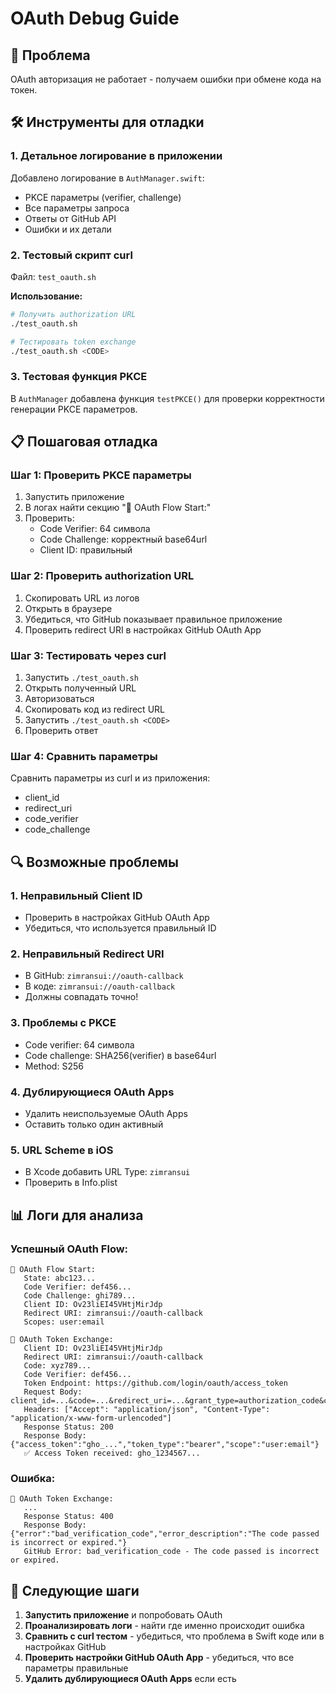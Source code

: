 # OAuth Debug Guide

## 🔐 Проблема
OAuth авторизация не работает - получаем ошибки при обмене кода на токен.

## 🛠️ Инструменты для отладки

### 1. Детальное логирование в приложении
Добавлено логирование в `AuthManager.swift`:
- PKCE параметры (verifier, challenge)
- Все параметры запроса
- Ответы от GitHub API
- Ошибки и их детали

### 2. Тестовый скрипт curl
Файл: `test_oauth.sh`

**Использование:**
```bash
# Получить authorization URL
./test_oauth.sh

# Тестировать token exchange
./test_oauth.sh <CODE>
```

### 3. Тестовая функция PKCE
В `AuthManager` добавлена функция `testPKCE()` для проверки корректности генерации PKCE параметров.

## 📋 Пошаговая отладка

### Шаг 1: Проверить PKCE параметры
1. Запустить приложение
2. В логах найти секцию "🔐 OAuth Flow Start:"
3. Проверить:
   - Code Verifier: 64 символа
   - Code Challenge: корректный base64url
   - Client ID: правильный

### Шаг 2: Проверить authorization URL
1. Скопировать URL из логов
2. Открыть в браузере
3. Убедиться, что GitHub показывает правильное приложение
4. Проверить redirect URI в настройках GitHub OAuth App

### Шаг 3: Тестировать через curl
1. Запустить `./test_oauth.sh`
2. Открыть полученный URL
3. Авторизоваться
4. Скопировать код из redirect URL
5. Запустить `./test_oauth.sh <CODE>`
6. Проверить ответ

### Шаг 4: Сравнить параметры
Сравнить параметры из curl и из приложения:
- client_id
- redirect_uri
- code_verifier
- code_challenge

## 🔍 Возможные проблемы

### 1. Неправильный Client ID
- Проверить в настройках GitHub OAuth App
- Убедиться, что используется правильный ID

### 2. Неправильный Redirect URI
- В GitHub: `zimransui://oauth-callback`
- В коде: `zimransui://oauth-callback`
- Должны совпадать точно!

### 3. Проблемы с PKCE
- Code verifier: 64 символа
- Code challenge: SHA256(verifier) в base64url
- Method: S256

### 4. Дублирующиеся OAuth Apps
- Удалить неиспользуемые OAuth Apps
- Оставить только один активный

### 5. URL Scheme в iOS
- В Xcode добавить URL Type: `zimransui`
- Проверить в Info.plist

## 📊 Логи для анализа

### Успешный OAuth Flow:
```
🔐 OAuth Flow Start:
   State: abc123...
   Code Verifier: def456...
   Code Challenge: ghi789...
   Client ID: Ov23liEI45VHtjMirJdp
   Redirect URI: zimransui://oauth-callback
   Scopes: user:email

🔐 OAuth Token Exchange:
   Client ID: Ov23liEI45VHtjMirJdp
   Redirect URI: zimransui://oauth-callback
   Code: xyz789...
   Code Verifier: def456...
   Token Endpoint: https://github.com/login/oauth/access_token
   Request Body: client_id=...&code=...&redirect_uri=...&grant_type=authorization_code&code_verifier=...
   Headers: ["Accept": "application/json", "Content-Type": "application/x-www-form-urlencoded"]
   Response Status: 200
   Response Body: {"access_token":"gho_...","token_type":"bearer","scope":"user:email"}
   ✅ Access Token received: gho_1234567...
```

### Ошибка:
```
🔐 OAuth Token Exchange:
   ...
   Response Status: 400
   Response Body: {"error":"bad_verification_code","error_description":"The code passed is incorrect or expired."}
   GitHub Error: bad_verification_code - The code passed is incorrect or expired.
```

## 🎯 Следующие шаги

1. **Запустить приложение** и попробовать OAuth
2. **Проанализировать логи** - найти где именно происходит ошибка
3. **Сравнить с curl тестом** - убедиться, что проблема в Swift коде или в настройках GitHub
4. **Проверить настройки GitHub OAuth App** - убедиться, что все параметры правильные
5. **Удалить дублирующиеся OAuth Apps** если есть
